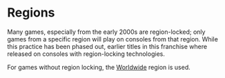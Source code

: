 # Regions

Many games, especially from the early 2000s are region-locked; only games from a specific region will play on consoles from that region. While this practice has been phased out, earlier titles in this franchise where released on consoles with region-locking technologies.

For games without region locking, the [Worldwide] region is used.

<!-- regions -->
[Worldwide]: ../regions/ww.md